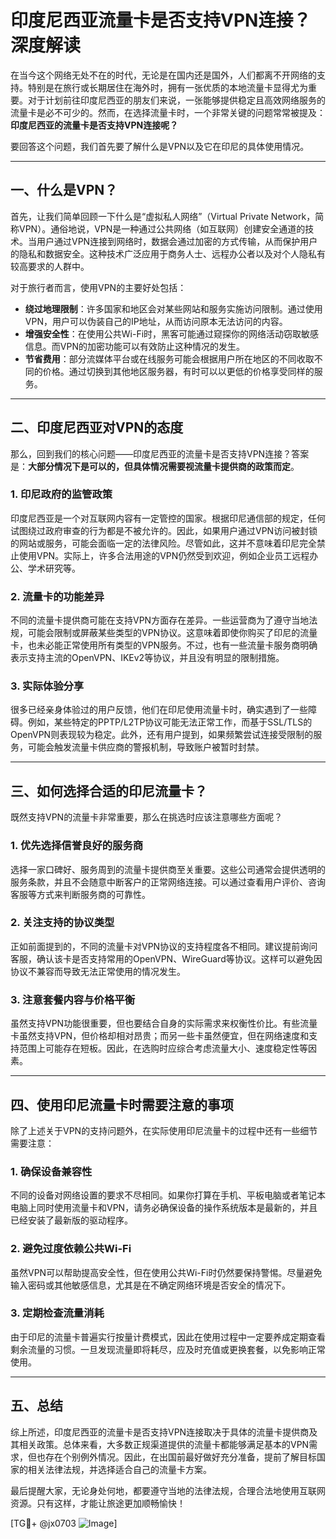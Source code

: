 # 印度尼西亚流量卡是否支持VPN连接？深度解读

在当今这个网络无处不在的时代，无论是在国内还是国外，人们都离不开网络的支持。特别是在旅行或长期居住在海外时，拥有一张优质的本地流量卡显得尤为重要。对于计划前往印度尼西亚的朋友们来说，一张能够提供稳定且高效网络服务的流量卡是必不可少的。然而，在选择流量卡时，一个非常关键的问题常常被提及：**印度尼西亚的流量卡是否支持VPN连接呢？**

要回答这个问题，我们首先要了解什么是VPN以及它在印尼的具体使用情况。

---

## 一、什么是VPN？

首先，让我们简单回顾一下什么是“虚拟私人网络”（Virtual Private Network，简称VPN）。通俗地说，VPN是一种通过公共网络（如互联网）创建安全通道的技术。当用户通过VPN连接到网络时，数据会通过加密的方式传输，从而保护用户的隐私和数据安全。这种技术广泛应用于商务人士、远程办公者以及对个人隐私有较高要求的人群中。

对于旅行者而言，使用VPN的主要好处包括：

- **绕过地理限制**：许多国家和地区会对某些网站和服务实施访问限制。通过使用VPN，用户可以伪装自己的IP地址，从而访问原本无法访问的内容。
- **增强安全性**：在使用公共Wi-Fi时，黑客可能通过窥探你的网络活动窃取敏感信息。而VPN的加密功能可以有效防止这种情况的发生。
- **节省费用**：部分流媒体平台或在线服务可能会根据用户所在地区的不同收取不同的价格。通过切换到其他地区服务器，有时可以以更低的价格享受同样的服务。

---

## 二、印度尼西亚对VPN的态度

那么，回到我们的核心问题——印度尼西亚的流量卡是否支持VPN连接？答案是：**大部分情况下是可以的，但具体情况需要视流量卡提供商的政策而定**。

### 1. 印尼政府的监管政策

印度尼西亚是一个对互联网内容有一定管控的国家。根据印尼通信部的规定，任何试图绕过政府审查的行为都是不被允许的。因此，如果用户通过VPN访问被封锁的网站或服务，可能会面临一定的法律风险。尽管如此，这并不意味着印尼完全禁止使用VPN。实际上，许多合法用途的VPN仍然受到欢迎，例如企业员工远程办公、学术研究等。

### 2. 流量卡的功能差异

不同的流量卡提供商可能在支持VPN方面存在差异。一些运营商为了遵守当地法规，可能会限制或屏蔽某些类型的VPN协议。这意味着即使你购买了印尼的流量卡，也未必能正常使用所有类型的VPN服务。不过，也有一些流量卡服务商明确表示支持主流的OpenVPN、IKEv2等协议，并且没有明显的限制措施。

### 3. 实际体验分享

很多已经亲身体验过的用户反馈，他们在印尼使用流量卡时，确实遇到了一些障碍。例如，某些特定的PPTP/L2TP协议可能无法正常工作，而基于SSL/TLS的OpenVPN则表现较为稳定。此外，还有用户提到，如果频繁尝试连接受限制的服务，可能会触发流量卡供应商的警报机制，导致账户被暂时封禁。

---

## 三、如何选择合适的印尼流量卡？

既然支持VPN的流量卡非常重要，那么在挑选时应该注意哪些方面呢？

### 1. 优先选择信誉良好的服务商

选择一家口碑好、服务周到的流量卡提供商至关重要。这些公司通常会提供透明的服务条款，并且不会随意中断客户的正常网络连接。可以通过查看用户评价、咨询客服等方式来判断服务商的可靠性。

### 2. 关注支持的协议类型

正如前面提到的，不同的流量卡对VPN协议的支持程度各不相同。建议提前询问客服，确认该卡是否支持常用的OpenVPN、WireGuard等协议。这样可以避免因协议不兼容而导致无法正常使用的情况发生。

### 3. 注意套餐内容与价格平衡

虽然支持VPN功能很重要，但也要结合自身的实际需求来权衡性价比。有些流量卡虽然支持VPN，但价格却相对昂贵；而另一些卡虽然便宜，但在网络速度和支持范围上可能存在短板。因此，在选购时应综合考虑流量大小、速度稳定性等因素。

---

## 四、使用印尼流量卡时需要注意的事项

除了上述关于VPN的支持问题外，在实际使用印尼流量卡的过程中还有一些细节需要注意：

### 1. 确保设备兼容性

不同的设备对网络设置的要求不尽相同。如果你打算在手机、平板电脑或者笔记本电脑上同时使用流量卡和VPN，请务必确保设备的操作系统版本是最新的，并且已经安装了最新版的驱动程序。

### 2. 避免过度依赖公共Wi-Fi

虽然VPN可以帮助提高安全性，但在使用公共Wi-Fi时仍然要保持警惕。尽量避免输入密码或其他敏感信息，尤其是在不确定网络环境是否安全的情况下。

### 3. 定期检查流量消耗

由于印尼的流量卡普遍实行按量计费模式，因此在使用过程中一定要养成定期查看剩余流量的习惯。一旦发现流量即将耗尽，应及时充值或更换套餐，以免影响正常使用。

---

## 五、总结

综上所述，印度尼西亚的流量卡是否支持VPN连接取决于具体的流量卡提供商及其相关政策。总体来看，大多数正规渠道提供的流量卡都能够满足基本的VPN需求，但也存在个别例外情况。因此，在出国前最好做好充分准备，提前了解目标国家的相关法律法规，并选择适合自己的流量卡方案。

最后提醒大家，无论身处何地，都要遵守当地的法律法规，合理合法地使用互联网资源。只有这样，才能让旅途更加顺畅愉快！

[TG💪+ @jx0703 ![Image](https://github.com/user-attachments/assets/dbca1d08-cadb-493c-b0ec-ad6f7a83f270)]